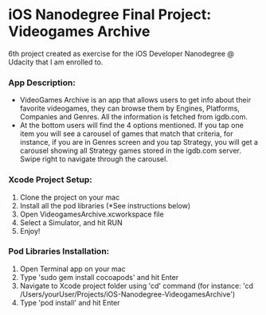 # iOS Nanodegree Final Project: Videogames Archive
6th project created as exercise for the iOS Developer Nanodegree @ Udacity that I am enrolled to.

### App Description:
* VideoGames Archive is an app that allows users to get info about their favorite videogames, they can browse them by Engines, Platforms, Companies and Genres. All the information is fetched from igdb.com.
* At the bottom users will find the 4 options mentioned. If you tap one item you will see a carousel of games that match that criteria, for instance, if you are in Genres screen and you tap Strategy, you will get a carousel showing all Strategy games stored in the igdb.com server. Swipe right to navigate through the carousel.

### Xcode Project Setup:
1. Clone the project on your mac
2. Install all the pod libraries (*See instructions below)
3. Open VideogamesArchive.xcworkspace file
4. Select a Simulator, and hit RUN
5. Enjoy!

### Pod Libraries Installation:
1. Open Terminal app on your mac
2. Type 'sudo gem install cocoapods' and hit Enter
3. Navigate to Xcode project folder using 'cd' command (for instance: 'cd /Users/yourUser/Projects/iOS-Nanodegree-VideogamesArchive')
4. Type 'pod install' and hit Enter	
